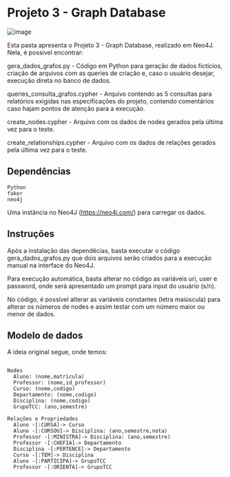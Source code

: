 # Projeto 3 - Graph Database

![image](https://github.com/user-attachments/assets/38fce547-ba19-486d-9b45-e7f218884f29)


Esta pasta apresenta o Projeto 3 - Graph Database, realizado em Neo4J. Nela, é possível encontrar:

gera_dados_grafos.py - Código em Python para geração de dados fictícios, criação de arquivos com as queries de criação e, caso o usuário desejar, execução direta no banco de dados.

queries_consulta_grafos.cypher - Arquivo contendo as 5 consultas para relatórios exigidas nas especificações do projeto, contendo comentários caso hajam pontos de atenção para a execução.

create_nodes.cypher - Arquivo com os dados de nodes gerados pela última vez para o teste.

create_relationships.cypher - Arquivo com os dados de relações gerados pela última vez para o teste.

<h2>Dependências</h2>

```
Python
faker
neo4j
```
Uma instância no Neo4J (https://neo4j.com/) para carregar os dados.

<h2>Instruções</h2>

Após a instalação das dependêcias, basta executar o código gera_dados_grafos.py que dois arquivos serão criados para a execução manual na interface do Neo4J.

Para execução automática, basta alterar no código as variáveis uri, user e password, onde será apresentado um prompt para input do usuário (s/n).

No código, é possível alterar as variáveis constantes (letra maiúscula) para alterar os números de nodes e assim testar com um número maior ou menor de dados.

<h2>Modelo de dados</h2>

A ideia original segue, onde temos:

```

Nodes
  Aluno: (nome,matricula)
  Professor: (nome,id_professor)
  Curso: (nome,codigo)
  Departamento: (nome,codigo)
  Disciplina: (nome,codigo)
  GrupoTCC: (ano,semestre)

Relações e Propriedades
  Aluno -[:CURSA]-> Curso
  Aluno -[:CURSOU]-> Disciplina: (ano,semestre,nota) 
  Professor -[:MINISTRA]-> Disciplina: (ano,semestre)
  Professor -[:CHEFIA]-> Departamento 
  Disciplina -[:PERTENCE]-> Departamento
  Curso -[:TEM]-> Disciplina
  Aluno -[:PARTICIPA]-> GrupoTCC
  Professor -[:ORIENTA]-> GrupoTCC
```
